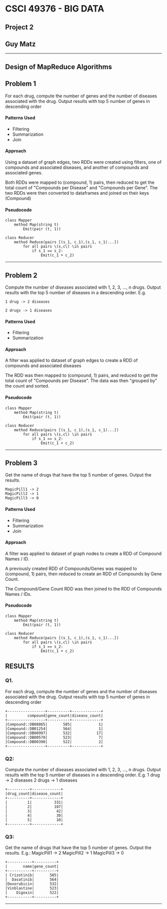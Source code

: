 # CSCI 49376 - BIG DATA

## Project 2
## Guy Matz

---------------

## Design of MapReduce Algorithms

## Problem 1

For each drug, compute the number of genes and the number of diseases
associated with the drug. Output results with top 5 number of genes
in descending order

#### Patterns Used

* Filtering
* Summarization
* Join

#### Approach
Using a dataset of graph edges, two RDDs were created using filters, one of compounds and associated diseases, and another of compounds and associated genes.

Both RDDs were mapped to (compound, 1) pairs, then
reduced to get the total count of "Compounds per Disease" and
"Compounds per Gene".  The two RDDs were then converted to 
dataframes and joined on their keys (Compound)

#### Pseudocode
```
class Mapper
    method Map(string t)
        Emit(pair (t, 1))
```
```
class Reducer
    method Reduce(pairs [(s_1, c_1),(s_1, c_1)...])
        for all pairs \(s,c\) \in pairs
            if s_1 == s_2:
                Emit(c_1 + c_2)
```
----

## Problem 2

Compute the number of diseases associated
with 1, 2, 3, …, n drugs. Output results with the top
5 number of diseases in a descending order.
E.g.

```
1 drug -> 2 diseases

2 drugs -> 1 diseases
```

#### Patterns Used

* Filtering
* Summarization

#### Approach
A filter was applied to dataset of graph edges to create
a RDD of compounds and associated diseases

The RDD was then mapped to (compound, 1) pairs, and
reduced to get the total count of "Compounds per Disease".
The data was then "grouped by" the count and sorted.

#### Pseudocode
```
class Mapper
    method Map(string t)
        Emit(pair (t, 1))
```
```
class Reducer
    method Reduce(pairs [(s_1, c_1),(s_1, c_1)...])
        for all pairs \(s,c\) \in pairs
            if s_1 == s_2:
                Emit(c_1 + c_2)
```
----

## Problem 3

Get the name of drugs that have the top 5 number of genes.  Output the results.

```
MagicPill1 -> 2
MagicPill2 -> 1
MagicPill3 -> 0
```

#### Patterns Used

* Filtering
* Summarization
* Join

#### Approach
A filter was applied to dataset of graph nodes to create
a RDD of Compound Names / ID.

A previously created RDD of Compounds/Genes was mapped to (compound, 1) pairs, then reduced to create an RDD of Compounds by 
Gene Count.

The Compound/Gene Count RDD was then joined to the RDD of
Compounds Names / IDs.

#### Pseudocode
```
class Mapper
    method Map(string t)
        Emit(pair (t, 1))
```
```
class Reducer
    method Reduce(pairs [(s_1, c_1),(s_1, c_1)...])
        for all pairs \(s,c\) \in pairs
            if s_1 == s_2:
                Emit(c_1 + c_2)
```


## RESULTS

### Q1.

For each drug, compute the number of genes and the number of diseases
associated with the drug. Output results with top 5 number of genes
in descending order

```
+-----------------+----------+-------------+
|         compound|gene_count|disease_count|
+-----------------+----------+-------------+
|Compound::DB08865|       585|            1|
|Compound::DB01254|       564|            1|
|Compound::DB00997|       532|           17|
|Compound::DB00570|       523|            7|
|Compound::DB00390|       522|            2|
+-----------------+----------+-------------+
```


### Q2:
Compute the number of diseases associated
with 1, 2, 3, …, n drugs. Output results with the top
5 number of diseases in a descending order.
E.g.
1 drug -> 2 diseases
2 drugs -> 1 diseases

```
+----------+-------------+
|drug_count|disease_count|
+----------+-------------+
|         1|          331|
|         2|          107|
|         3|           42|
|         4|           30|
|         5|           10|
+----------+-------------+
```

### Q3:
Get the name of drugs that have the top 5 number of genes.  Output the results.
E.g.:
MagicPill1 -> 2
MagicPill2 -> 1
MagicPill3 -> 0

```
+-----------+----------+
|       name|gene_count|
+-----------+----------+
| Crizotinib|       585|
|  Dasatinib|       564|
|Doxorubicin|       532|
|Vinblastine|       523|
|    Digoxin|       522|
+-----------+----------+
```
----------------
